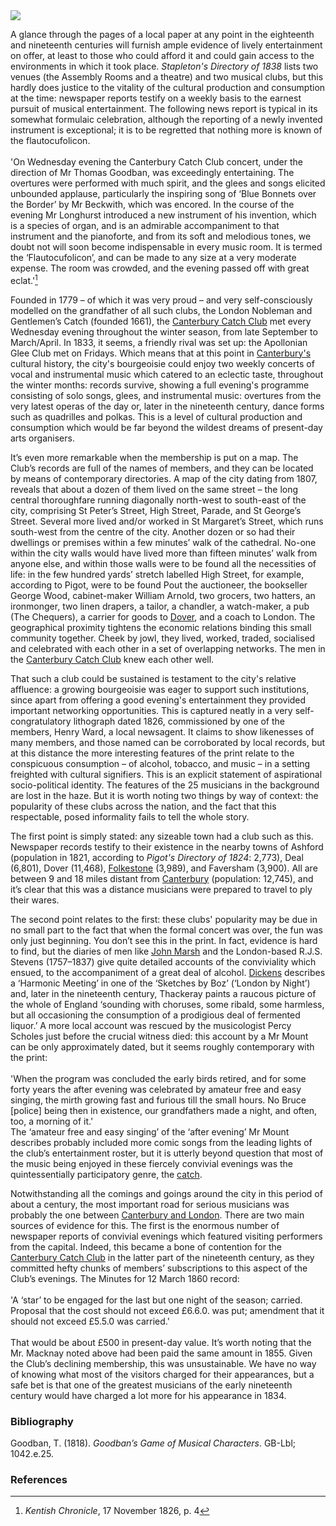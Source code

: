 <html><head></head><body><a href="https://dev.visual-essays.app"><img src="https://dev-visual-essays.netlify.app/images/ve-button.png"/></a>
<param author="Dr Chris Price" banner="/images/banners/19c.jpg" layout="vtl" title="Music in Canterbury" ve-config=""/>

<param aliases="Canterbury" eid="Q29303" ve-entity=""/>

A glance through the pages of a local paper at any point in the eighteenth and nineteenth centuries will furnish ample evidence of lively entertainment on offer, at least to those who could afford it and could gain access to the environments in which it took place. _Stapleton's Directory of 1838_ lists two venues (the Assembly Rooms and a theatre) and two musical clubs, but this hardly does justice to the vitality of the cultural production and consumption at the time: newspaper reports testify on a weekly basis to the earnest pursuit of musical entertainment. The following news report is typical in its somewhat formulaic celebration, although the reporting of a newly invented instrument is exceptional; it is to be regretted that nothing more is known of the flautocufolicon. 
<br/><br/>
'On Wednesday evening the Canterbury Catch Club concert, under the direction of Mr Thomas Goodban, was exceedingly entertaining. The overtures were performed with much spirit, and the glees and songs elicited unbounded applause, particularly the inspiring song of ‘Blue Bonnets over the Border’ by Mr Beckwith, which was encored. In the course of the evening Mr Longhurst introduced a new instrument of his invention, which is a species of organ, and is an admirable accompaniment to that instrument and the pianoforte, and from its soft and melodious tones, we doubt not will soon become indispensable in every music room. It is termed the ‘Flautocufolicon’, and can be made to any size at a very moderate expense. The room was crowded, and the evening passed off with great eclat.'[^ref1] 
<param attribution="National Library of Scotland 	Glen.88(1) Attribution 4.0 International CC BY 4.0" label="Davie's Caledonian repository of the most favorite Scottish slow airs, marches, strathspeys, reels, jigs, hornpipes, &amp;c." url="https://deriv.nls.uk/dcn30/1050/0038/105000383.30.jpg" ve-image=""/>

Founded in 1779 – of which it was very proud – and very self-consciously modelled on the grandfather of all such clubs, the London Nobleman and Gentlemen’s Catch (founded 1661), the [Canterbury Catch Club](/music/19c-catch-club) met every Wednesday evening throughout the winter season, from late September to March/April. In 1833, it seems, a friendly rival was set up: the Apollonian Glee Club met on Fridays. Which means that at this point in [Canterbury's](/19c/19c-canterbury) cultural history, the city's bourgeoisie could enjoy two weekly concerts of vocal and instrumental music which catered to an eclectic taste, throughout the winter months: records survive, showing a full evening's programme consisting of solo songs, glees, and instrumental music: overtures from the very latest operas of the day or, later in the nineteenth century, dance forms such as quadrilles and polkas. This is a level of cultural production and consumption which would be far beyond the wildest dreams of present-day arts organisers.

It’s even more remarkable when the membership is put on a map. The Club’s records are full of the names of members, and they can be located by means of contemporary directories. A map of the city dating from 1807, reveals that about a dozen of them lived on the same street – the long central thoroughfare running diagonally north-west to south-east of the city, comprising St Peter’s Street, High Street, Parade, and St George’s Street. Several more lived and/or worked in St Margaret’s Street, which runs south-west from the centre of the city. Another dozen or so had their dwellings or premises within a few minutes’ walk of the cathedral. No-one within the city walls would have lived more than fifteen minutes’ walk from anyone else, and within those walls were to be found all the necessities of life: in the few hundred yards’ stretch labelled High Street, for example, according to Pigot, were to be found Pout the auctioneer, the bookseller George Wood, cabinet-maker William Arnold, two grocers, two hatters, an ironmonger, two linen drapers, a tailor, a chandler, a watch-maker, a pub (The Chequers), a carrier for goods to [Dover](/dickens/19c-dover), and a coach to London. The geographical proximity tightens the economic relations binding this small community together. Cheek by jowl, they lived, worked, traded, socialised and celebrated with each other in a set of overlapping networks. The men in the [Canterbury Catch Club](/music/19c-catch-club) knew each other well.
<param manifest="https://iiif.juncture-digital.org/wc:Archaeologia_cantiana_%281883%29_%2814782593812%29.jpg/manifest.json" ve-image-v2/>
<param center="Q29303" ve-map="" zoom="15"/>

That such a club could be sustained is testament to the city's relative affluence: a growing bourgeoisie was eager to support such institutions, since apart from offering a good evening's entertainment they provided important networking opportunities. This is captured neatly in a very self-congratulatory lithograph dated 1826, commissioned by one of the members, Henry Ward, a local newsagent. It claims to show likenesses of many members, and those named can be corroborated  by local records, but at this distance the more interesting features of the print relate to the conspicuous consumption – of alcohol, tobacco, and music – in a setting freighted with cultural signifiers. This is an explicit statement of aspirational socio-political identity. The features of the 25 musicians in the background are lost in the haze. But it is worth noting two things by way of context: the popularity of these clubs across the nation, and the fact that this respectable, posed informality fails to tell the whole story. 
<param manifest="https://iiif.juncture-digital.org/gh:kent-map/images/music/Beaney copy - Scaled and adjusted.jpg/manifest.json" ve-image-v2/>

The first point is simply stated: any sizeable town had a club such as this. Newspaper records testify to their existence in the nearby towns of Ashford (population in 1821, according to _Pigot's Directory of 1824_: 2,773), Deal (6,801), Dover (11,468), [Folkestone](/19c/19c-folkestone) (3,989), and Faversham (3,900). All are between 9 and 18 miles distant from [Canterbury](/19c/19c-canterbury) (population: 12,745), and it’s clear that this was a distance musicians were prepared to travel to ply their wares.
<param manifest="https://iiif.juncture-digital.org/wc:Travelling_Musicians_page_25.png/manifest.json" ve-image-v2/>

The second point relates to the first: these clubs' popularity may be due in no small part to the fact that when the formal concert was over, the fun was only just beginning. You don’t see this in the print. In fact, evidence is hard to find, but the diaries of men like [John Marsh](/music/19c-john-marsh-biography) and the London-based R.J.S. Stevens (1757–1837) give quite detailed accounts of the conviviality which ensued, to the accompaniment of a great deal of alcohol. [Dickens](/dickens/dickens-biography) describes a ‘Harmonic Meeting’ in one of the ‘Sketches by Boz’ (‘London by Night’) and, later in the nineteenth century, Thackeray paints a raucous picture of the whole of England ‘sounding with choruses, some ribald, some harmless, but all occasioning the consumption of a prodigious deal of fermented liquor.’ A more local account was rescued by the musicologist Percy Scholes just before the crucial witness died: this account by a Mr Mount can be only approximately dated, but it seems roughly contemporary with the print:   
<br/>
'When the program was concluded the early birds retired, and for some forty years the after evening was celebrated by amateur free and easy singing, the mirth growing fast and furious till the small hours. No Bruce [police] being then in existence, our grandfathers made a night, and often, too, a morning of it.' 
<br/>
The ‘amateur free and easy singing’ of the ‘after evening’ Mr Mount describes probably included more comic songs from the leading lights of the club’s entertainment roster, but it is utterly beyond question that most of the music being enjoyed in these fiercely convivial evenings was the quintessentially participatory genre, the [catch](19c-catch-music). 
<param attribution="Scanned image by Paul Schlicke, and text by Philip V. Allingham" label="The Free and Easy by George Cruikshank, 8 February 1836" url="https://user-images.githubusercontent.com/64199349/128225474-c0f41403-0413-4549-8f2a-e765d8e2601a.png" ve-image=""/>

Notwithstanding all the comings and goings around the city in this period of about a century, the most important road for serious musicians was probably the one between [Canterbury and London](/dickens/david-copperfield-dover-road). There are two main sources of evidence for this.
The first is the enormous number of newspaper reports of convivial evenings which featured visiting performers from the capital. Indeed, this became a bone of contention for the [Canterbury Catch Club](/music/19c-catch-club) in the latter part of the nineteenth century, as they committed hefty chunks of members’ subscriptions to this aspect of the Club’s evenings. The Minutes for 12 March 1860 record:
<br/><br/>
'A ‘star’ to be engaged for the last but one night of the season; carried. Proposal that the cost should not exceed £6.6.0. was put; amendment that it should not exceed £5.5.0 was carried.'
<br/><br/>
That would be about £500 in present-day value. It’s worth noting that the Mr. Macknay noted above had been paid the same amount in 1855. Given the Club’s declining membership, this was unsustainable. We have no way of knowing what most of the visitors charged for their appearances, but a safe bet is that one of the greatest musicians of the early nineteenth century would have charged a lot more for his appearance in 1834.
<param manifest="https://iiif.juncture-digital.org/wc:Thomas_Rowlandson_-_The_Canterbury-Dover_Coach_Passing_Vanbrugh_Castle_-_Google_Art_Project.jpg/manifest.json" ve-image-v2/>

### Bibliography

Goodban, T. (1818). _Goodban’s Game of Musical Characters_. GB-Lbl; 1042.e.25. 

### References

[^ref1]: _Kentish Chronicle_, 17 November 1826, p. 4
</body></html>